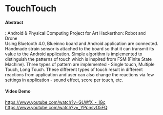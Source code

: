 # TouchTouch

#### Abstract
: Android & Physical Computing Project for Art Hackerthon: Robot and Drone<br>
Using Bluetooth 4.0, Blueinno board and Android application are connected. Handmade strain sensor is attached to the board so that it can transmit its value to the Android application. Simple algorithm is implemented to distinguish the patterns of touch which is inspired from FSM (Finite State Machine). Three types of pattern are implemented - Single touch, Multiple Touch, Long Touch. These different types of touch result in different reactions from application and user can also change the reactions via few settings in application - sound effect, score per touch, etc.

#### Video Demo
https://www.youtube.com/watch?v=GLWfX_-_lGc<br>https://www.youtube.com/watch?v=_YPpnsvO5FQ
